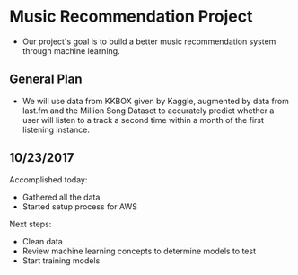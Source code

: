 # Music Recommendation Project
+ Our project's goal is to build a better music recommendation system through machine learning.


## General Plan
+ We will use data from KKBOX given by Kaggle, augmented by data from last.fm and the Million Song Dataset to accurately
predict whether a user will listen to a track a second time within a month of the first listening instance. 

## 10/23/2017
Accomplished today:
+ Gathered all the data
+ Started setup process for AWS

Next steps:
+ Clean data
+ Review machine learning concepts to determine models to test
+ Start training models
